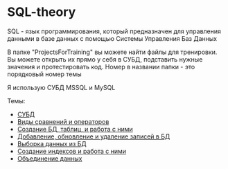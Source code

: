 # SQL-theory
SQL - язык программирования, который предназначен для управления данными в базе данных с помощью Системы Управления Баз Данных

В папке "ProjectsForTraining" вы можете найти файлы для тренировки. Вы можете открыть их прямо у себя в СУБД, подставить нужные значения и протестировать код. Номер в названии папки - это порядковый номер темы

Я использую СУБД MSSQL и MySQL

Темы:
* [СУБД](https://github.com/Barsuchek/SQL-theory/blob/main/Info/СУБД.md)
* [Виды сравнений и операторов](https://github.com/Barsuchek/SQL-theory/blob/main/Info/Виды.md)
* [Создание БД, таблиц, и работа с ними](https://github.com/Barsuchek/SQL-theory/blob/main/Info/СозданиеБД.md)
* [Добавление, обновление и удаление записей в БД](https://github.com/Barsuchek/SQL-theory/blob/main/Info/ЗаписиБД.md)
* [Выборка данных из БД](https://github.com/Barsuchek/SQL-theory/blob/main/Info/ВыборкаДанных.md)
* [Создание индексов и работа с ними](https://github.com/Barsuchek/SQL-theory/blob/main/Info/Индексы.md)
* [Объединение данных](https://github.com/Barsuchek/SQL-theory/blob/main/Info/ОбъединениеДанных.md)
